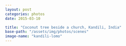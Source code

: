 ```yaml
---
layout: post
categories: photos
date: 2015-03-10

title: "Coconut tree beside a church, Kandili, India"
base-path: "/assets/img/photos/scenes"
image-name: "kandili-lomo"
---
```

